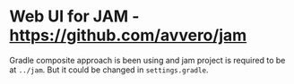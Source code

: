 # Web UI for JAM - https://github.com/avvero/jam

Gradle composite approach is been using and jam project is required to be at `../jam`. 
But it could be changed in `settings.gradle`.